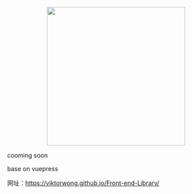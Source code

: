 <p align="center">
  <img width="320" src="./assets/logo.jpg">
</p>

cooming soon

base on vuepress

网址：https://viktorwong.github.io/Front-end-Library/